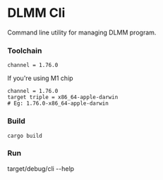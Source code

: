 # DLMM Cli

Command line utility for managing DLMM program.

### Toolchain

```
channel = 1.76.0
```

If you're using M1 chip

```
channel = 1.76.0
target triple = x86_64-apple-darwin
# Eg: 1.76.0-x86_64-apple-darwin
```

### Build

```
cargo build
```

### Run

target/debug/cli --help
